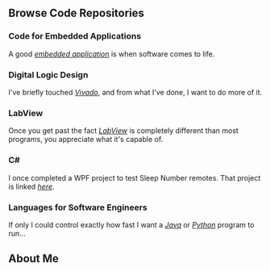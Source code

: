 ## Browse Code Repositories

### Code for Embedded Applications
A good *[embedded application](../../../embedded)* is when software comes to life.

### Digital Logic Design
I've briefly touched *[Vivado](../../../vivado)*, and from what I've done, I want to do more of it.

### LabView
Once you get past the fact *[LabView](../../../labview)* is completely different than most programs, you appreciate what it's capable of.

### C#
I once completed a WPF project to test Sleep Number remotes. That project is linked *[here](../../../c-sharp)*.

### Languages for Software Engineers
If only I could control exactly how fast I want a *[Java](../../../java)* or *[Python](../../../python)* program to run... 

## About Me
